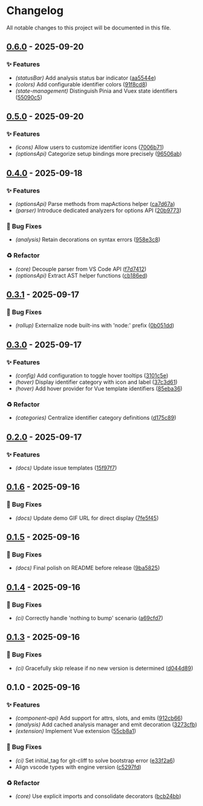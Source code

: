 # Changelog

All notable changes to this project will be documented in this file.
## [0.6.0](https://github.com/vofronte/vue-glimpse/compare/v0.5.0...v0.6.0) - 2025-09-20

### ✨ Features

- *(statusBar)* Add analysis status bar indicator ([aa5544e](https://github.com/vofronte/vue-glimpse/commit/aa5544e00ee196ebcb837a116b787e63426d2ab7))
- *(colors)* Add configurable identifier colors ([91f8cd8](https://github.com/vofronte/vue-glimpse/commit/91f8cd8d0b259ef77b3759095b275da802dd24fc))
- *(state-management)* Distinguish Pinia and Vuex state identifiers ([55090c5](https://github.com/vofronte/vue-glimpse/commit/55090c5eb11dc96c78d691de04d56300e6d2cfd0))
## [0.5.0](https://github.com/vofronte/vue-glimpse/compare/v0.4.0...v0.5.0) - 2025-09-20

### ✨ Features

- *(icons)* Allow users to customize identifier icons ([7006b71](https://github.com/vofronte/vue-glimpse/commit/7006b71ee3b567f9c123c4791f65422e25b70a3d))
- *(optionsApi)* Categorize setup bindings more precisely ([96506ab](https://github.com/vofronte/vue-glimpse/commit/96506ab43a4f14d8673715462384ddff24da5ee7))
## [0.4.0](https://github.com/vofronte/vue-glimpse/compare/v0.3.1...v0.4.0) - 2025-09-18

### ✨ Features

- *(optionsApi)* Parse methods from mapActions helper ([ca7d67a](https://github.com/vofronte/vue-glimpse/commit/ca7d67a9222975449688121fc6513da55f556138))
- *(parser)* Introduce dedicated analyzers for options API ([20b9773](https://github.com/vofronte/vue-glimpse/commit/20b977310363032b70850d1b890e864268cbbae8))

### 🐛 Bug Fixes

- *(analysis)* Retain decorations on syntax errors ([958e3c8](https://github.com/vofronte/vue-glimpse/commit/958e3c85d638986ab6da40f72bec820bd4fb4661))

### ♻️ Refactor

- *(core)* Decouple parser from VS Code API ([f7d7412](https://github.com/vofronte/vue-glimpse/commit/f7d7412a3498a07210fc6e04d13e3d9240e945bb))
- *(optionsApi)* Extract AST helper functions ([cb186ed](https://github.com/vofronte/vue-glimpse/commit/cb186ed092e4ccd631c4a238d8cb588db06e9f12))
## [0.3.1](https://github.com/vofronte/vue-glimpse/compare/v0.3.0...v0.3.1) - 2025-09-17

### 🐛 Bug Fixes

- *(rollup)* Externalize node built-ins with 'node:' prefix ([0b051dd](https://github.com/vofronte/vue-glimpse/commit/0b051dd47e577c6e40f728b5374108ddb7f74eec))
## [0.3.0](https://github.com/vofronte/vue-glimpse/compare/v0.2.0...v0.3.0) - 2025-09-17

### ✨ Features

- *(config)* Add configuration to toggle hover tooltips ([3101c5e](https://github.com/vofronte/vue-glimpse/commit/3101c5e5f1c5ce993e9f28c719ac0e2e9fd5ea79))
- *(hover)* Display identifier category with icon and label ([37c3d61](https://github.com/vofronte/vue-glimpse/commit/37c3d61364f22c4a3a12c34387fba08c88ab1971))
- *(hover)* Add hover provider for Vue template identifiers ([85eba36](https://github.com/vofronte/vue-glimpse/commit/85eba366a85f567e60170997e74816b89fdba437))

### ♻️ Refactor

- *(categories)* Centralize identifier category definitions ([d175c89](https://github.com/vofronte/vue-glimpse/commit/d175c89aec2e4f30b1e1db2ca531764b1e906c1e))
## [0.2.0](https://github.com/vofronte/vue-glimpse/compare/v0.1.6...v0.2.0) - 2025-09-17

### ✨ Features

- *(docs)* Update issue templates ([15f97f7](https://github.com/vofronte/vue-glimpse/commit/15f97f78d50b0aaa228b3ba70c517d55aa5dff9a))
## [0.1.6](https://github.com/vofronte/vue-glimpse/compare/v0.1.5...v0.1.6) - 2025-09-16

### 🐛 Bug Fixes

- *(docs)* Update demo GIF URL for direct display ([7fe5f45](https://github.com/vofronte/vue-glimpse/commit/7fe5f457401ddc7bed867f9013d36e6dfbc7788e))
## [0.1.5](https://github.com/vofronte/vue-glimpse/compare/v0.1.4...v0.1.5) - 2025-09-16

### 🐛 Bug Fixes

- *(docs)* Final polish on README before release ([9ba5825](https://github.com/vofronte/vue-glimpse/commit/9ba58250684a5e272dcdb5a2a9343995971dce5c))
## [0.1.4](https://github.com/vofronte/vue-glimpse/compare/v0.1.3...v0.1.4) - 2025-09-16

### 🐛 Bug Fixes

- *(ci)* Correctly handle 'nothing to bump' scenario ([a69cfd7](https://github.com/vofronte/vue-glimpse/commit/a69cfd71a3d2f288b63a418b294afdd1aa3a622b))
## [0.1.3](https://github.com/vofronte/vue-glimpse/compare/v0.1.2...v0.1.3) - 2025-09-16

### 🐛 Bug Fixes

- *(ci)* Gracefully skip release if no new version is determined ([d044d89](https://github.com/vofronte/vue-glimpse/commit/d044d89db9e883f9903b8bdf7c811d24050d7bf2))
## 0.1.0 - 2025-09-16

### ✨ Features

- *(component-api)* Add support for attrs, slots, and emits ([912cb66](https://github.com/vofronte/vue-glimpse/commit/912cb666e477ac6aa1f930f38a75080a23bada4e))
- *(analysis)* Add cached analysis manager and emit decoration ([3273cfb](https://github.com/vofronte/vue-glimpse/commit/3273cfb9646b4065522c4793197d34e5ea089e9e))
- *(extension)* Implement Vue extension ([55cb8a1](https://github.com/vofronte/vue-glimpse/commit/55cb8a10e77015206306f5f63e6a3db5729395cc))

### 🐛 Bug Fixes

- *(ci)* Set initial_tag for git-cliff to solve bootstrap error ([e33f2a6](https://github.com/vofronte/vue-glimpse/commit/e33f2a69cc57caeb4706a0c7814c124a1c64ad17))
- Align vscode types with engine version ([c5297fd](https://github.com/vofronte/vue-glimpse/commit/c5297fdcbaa116acd0d9c38e96057043764e9826))

### ♻️ Refactor

- *(core)* Use explicit imports and consolidate decorators ([bcb24bb](https://github.com/vofronte/vue-glimpse/commit/bcb24bb0d5f7a2de2c840c95f59f55d672f081b2))
<!-- generated by git-cliff -->
